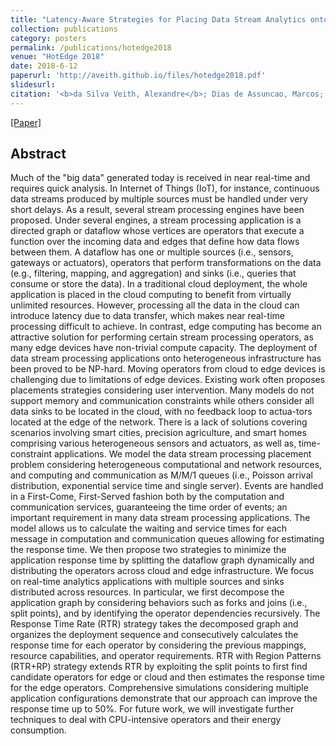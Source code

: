 ```yaml
---
title: "Latency-Aware Strategies for Placing Data Stream Analytics onto Edge Computing"
collection: publications
category: posters
permalink: /publications/hotedge2018
venue: "HotEdge 2018"
date: 2018-6-12
paperurl: 'http://aveith.github.io/files/hotedge2018.pdf'
slidesurl: 
citation: '<b>da Silva Veith, Alexandre</b>; Dias de Assuncao, Marcos; Lefevre, Laurent'
---
```

[[Paper]](http://aveith.github.io/files/hotedge2018.pdf)



## Abstract
Much of the "big data" generated today is received in near real-time and requires quick analysis. In Internet of Things (IoT), for instance, continuous data streams produced by multiple sources must be handled under very short delays. As a result, several stream processing engines have been proposed. Under several engines, a stream processing application is a directed graph or dataflow whose vertices are operators that execute a function over the incoming data and edges that define how data flows between them. A dataflow has one or multiple sources (i.e., sensors, gateways or actuators), operators that perform transformations on the data (e.g., filtering, mapping, and aggregation) and sinks (i.e., queries that consume or store the data). In a traditional cloud deployment, the whole application is placed in the cloud computing to benefit from virtually unlimited resources. However, processing all the data in the cloud can introduce latency due to data transfer, which makes near real-time processing difficult to achieve. In contrast, edge computing has become an attractive solution for performing certain stream processing operators, as many edge devices have non-trivial compute capacity. The deployment of data stream processing applications onto heterogeneous infrastructure has been proved to be NP-hard. Moving operators from cloud to edge devices is challenging due to limitations of edge devices. Existing work often proposes placements strategies considering user intervention. Many models do not support memory and communication constraints while others consider all data sinks to be located in the cloud, with no feedback loop to actua-tors located at the edge of the network. There is a lack of solutions covering scenarios involving smart cities, precision agriculture, and smart homes comprising various heterogeneous sensors and actuators, as well as, time-constraint applications. We model the data stream processing placement problem considering heterogeneous computational and network resources, and computing and communication as M/M/1 queues (i.e., Poisson arrival distribution, exponential service time and single server). Events are handled in a First-Come, First-Served fashion both by the computation and communication services, guaranteeing the time order of events; an important requirement in many data stream processing applications. The model allows us to calculate the waiting and service times for each message in computation and communication queues allowing for estimating the response time. We then propose two strategies to minimize the application response time by splitting the dataflow graph dynamically and distributing the operators across cloud and edge infrastructure. We focus on real-time analytics applications with multiple sources and sinks distributed across resources. In particular, we first decompose the application graph by considering behaviors such as forks and joins (i.e., split points), and by identifying the operator dependencies recursively. The Response Time Rate (RTR) strategy takes the decomposed graph and organizes the deployment sequence and consecutively calculates the response time for each operator by considering the previous mappings, resource capabilities, and operator requirements. RTR with Region Patterns (RTR+RP) strategy extends RTR by exploiting the split points to first find candidate operators for edge or cloud and then estimates the response time for the edge operators. Comprehensive simulations considering multiple application configurations demonstrate that our approach can improve the response time up to 50%. For future work, we will investigate further techniques to deal with CPU-intensive operators and their energy consumption.




